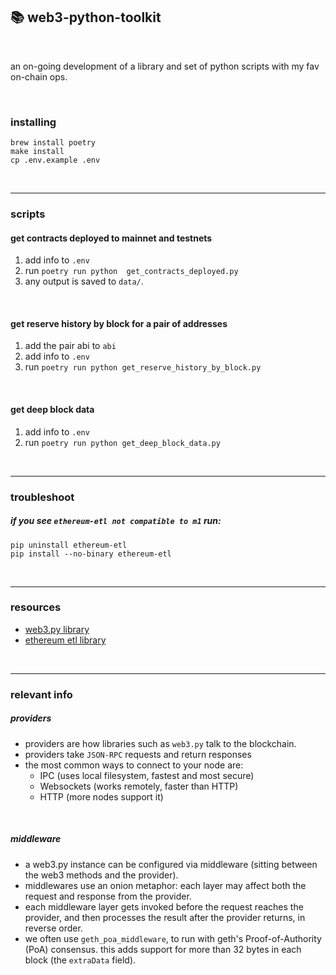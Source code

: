 ## 📚 web3-python-toolkit

<br>

an on-going development of a library and set of python scripts with my fav on-chain ops.

<br>


### installing

```
brew install poetry
make install
cp .env.example .env
```


<br>


----

### scripts


#### get contracts deployed to mainnet and testnets

1. add info to `.env`
2. run 
   `poetry run python  get_contracts_deployed.py`
3. any output is saved to `data/`.



<br>


#### get reserve history by block for a pair of addresses

1. add the pair abi to `abi`
2. add info to `.env`
3. run 
   `poetry run python get_reserve_history_by_block.py`



<br>

#### get deep block data

1. add info to `.env`
3. run 
   `poetry run python get_deep_block_data.py`



<br>

---

### troubleshoot

##### if you see `ethereum-etl not compatible to m1` run:

```
pip uninstall ethereum-etl 
pip install --no-binary ethereum-etl 
```

<br>

---

### resources


* [web3.py library](https://web3py.readthedocs.io/en/v5/)
* [ethereum etl library](https://ethereum-etl.readthedocs.io/en/latest/quickstart/)


<br>

---

### relevant info

##### providers
 
- providers are how libraries such as `web3.py` talk to the blockchain. 
- providers take `JSON-RPC` requests and return responses
- the most common ways to connect to your node are:
   - IPC (uses local filesystem, fastest and most secure)
   - Websockets (works remotely, faster than HTTP)
   - HTTP (more nodes support it)

<br>

##### middleware

* a web3.py instance can be configured via middleware (sitting between the web3 methods and the provider).
* middlewares use an onion metaphor: each layer may affect both the request and response from the provider.
* each middleware layer gets invoked before the request reaches the provider, and then processes the result after the provider returns, in reverse order.
* we often use `geth_poa_middleware`, to run with geth's Proof-of-Authority (PoA) consensus. this adds support for more than 32 bytes in each block (the `extraData` field).